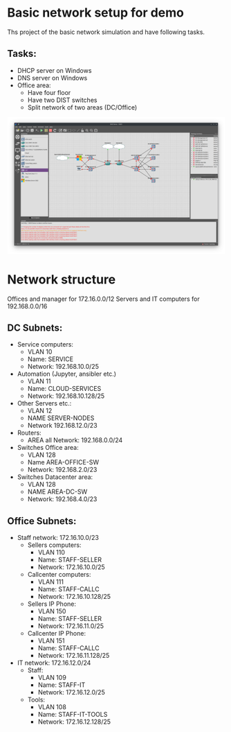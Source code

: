 # Basic network setup for demo

Ths project of the basic network simulation and have following tasks.

## Tasks:

- DHCP server on Windows
- DNS server on Windows
- Office area:
  - Have four floor
  - Have two DIST switches
  - Split network of two areas (DC/Office)

![Example schema](./static-files/scheme.png)

# Network structure

Offices and manager for 172.16.0.0/12
Servers and IT computers for 192.168.0.0/16

## DC Subnets:

- Service computers:
  - VLAN 10
  - Name: SERVICE
  - Network: 192.168.10.0/25
- Automation (Jupyter, ansibler etc.)
  - VLAN 11
  - Name: CLOUD-SERVICES
  - Network: 192.168.10.128/25
- Other Servers etc.:
  - VLAN 12
  - NAME SERVER-NODES
  - Network 192.168.12.0/23
- Routers:
  - AREA all Network: 192.168.0.0/24
- Switches Office area:
  - VLAN 128
  - Name AREA-OFFICE-SW
  - Network: 192.168.2.0/23
- Switches Datacenter area:
  - VLAN 128
  - NAME AREA-DC-SW
  - Network: 192.168.4.0/23

## Office Subnets:

- Staff network: 172.16.10.0/23
  - Sellers computers:
    - VLAN 110
    - Name: STAFF-SELLER
    - Network: 172.16.10.0/25
  - Callcenter computers:
    - VLAN 111
    - Name: STAFF-CALLC
    - Network: 172.16.10.128/25
  - Sellers IP Phone:
    - VLAN 150
    - Name: STAFF-SELLER
    - Network: 172.16.11.0/25
  - Callcenter IP Phone:
    - VLAN 151
    - Name: STAFF-CALLC
    - Network: 172.16.11.128/25
- IT network: 172.16.12.0/24
  - Staff:
    - VLAN 109
    - Name: STAFF-IT
    - Network: 172.16.12.0/25
  - Tools:
    - VLAN 108
    - Name: STAFF-IT-TOOLS
    - Network: 172.16.12.128/25
